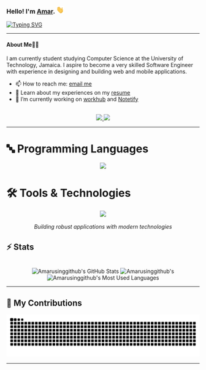 ### Hello! I'm [Amar](https://amar-campbell.github.io). <a href="https://amar-campbell.github.io"><img src="assets/wave.gif" width="20px" height="20px" /></a>


<a href="https://git.io/typing-svg"><img src="https://readme-typing-svg.herokuapp.com?font=Fira+Code&pause=1000&width=435&lines=Welcome+to+my+Github+!!;Check+out+my+projects+!!" alt="Typing SVG" /></a>
<!--
**Amarusinggithub/Amarusinggithub** is a ✨ _special_ ✨ repository because its `README.md` (this file) appears on your GitHub profile.

Here are some ideas to get you started:

- 🔭 I’m currently working on ...
- 🌱 I’m currently learning ...
- 👯 I’m looking to collaborate on ...
- 🤔 I’m looking for help with ...
- 💬 Ask me about ...
- 📫 How to reach me: ...
- 😄 Pronouns: ...
- ⚡ Fun fact: ...
-->


---

#### About Me👨‍💻
<div align="left">

<p> I am currently student studying Computer Science at the University of Technology, Jamaica. I aspire to become a very skilled  Software Engineer with experience in designing and building web and mobile applications.</p>
<ul>

  <li> 📫 How to reach me: <a href="mailto:amarcampbell75@gmail.com">email me</a></li>
  <li> 📄 Learn about my experiences on my <a href="https://github.com/Amarusinggithub/resume">resume</a></li>
    <li> 🔭 I’m currently working on <a href="[https://adam-mcdaniel.github.io/blog/compiler-shell-text-editor-trifecta/](https://github.com/Amarusinggithub/workhub)">workhub</a> and <a href="[https://adam-mcdaniel.github.io/sage-website](https://github.com/Amarusinggithub/Notetify)">Notetify</a></li>

</ul>
</div>

<br>

<div align="center">
  <a href="amarcampbell75@gmail.com">
    <img src="https://img.shields.io/badge/Gmail-333333?style=for-the-badge&logo=gmail&logoColor=red" />
  </a>
  <a href="https://linkedin.com/in/amar-campbel" target="_blank">
    <img src="https://img.shields.io/badge/LinkedIn-0077B5?style=for-the-badge&logo=linkedin&logoColor=white" target="_blank" />
  </a>
</div>


<hr>

# 🔤 Programming Languages
<p align="center">
  <img src="https://skillicons.dev/icons?i=java,python,ts,js,php,go,c,cs,cpp,dart" />
</p>

# 🛠️ Tools & Technologies
<p align="center">
  <img src="https://skillicons.dev/icons?i=spring,django,react,nextjs,vue,laravel,dotnet,flutter,mysql,postgres,prisma,redis,html,css,tailwind,docker,kubernetes,aws,nginx,git,npm,postman,figma,visualstudio,vscode,cypress,vitest,vercel,windows,androidstudio" />
</p>

<div align="center">
  
  *Building robust applications with modern technologies*
  
</div>


## ⚡️ Stats

<br>

<div align=center>
  <img width=390 src="https://github-readme-stats.vercel.app/api?username=amarusinggithub&theme=transparent&count_private=true&show_icons=true&rank_icon=github&locale=en" alt="Amarusinggithub's GitHub Stats" />
  <img width=390 src="https://github-readme-streak-stats.herokuapp.com/?user=amarusinggithub&theme=transparent&count_private=true&border_radius=10&locale=en" alt="Amarusinggithub's" />
  <img width=325 src="https://github-readme-stats.vercel.app/api/top-langs?username=amarusinggithub&theme=transparent&layout=donut&hide=css&langs_count=8&border_radius=10&show_icons=true&locale=en" alt="Amarusinggithub's Most Used Languages" />
</div>

<hr>


## 🐍 My Contributions

<div align="center">
  <picture>
    <source media="(prefers-color-scheme: dark)" srcset="https://raw.githubusercontent.com/Amarusinggithub/Amarusinggithub/output/github-contribution-grid-snake-dark.svg" />
    <source media="(prefers-color-scheme: light)" srcset="https://raw.githubusercontent.com/Amarusinggithub/Amarusinggithub/output/github-contribution-grid-snake.svg" />
    <img alt="github-snake" src="https://raw.githubusercontent.com/Amarusinggithub/Amarusinggithub/output/github-contribution-grid-snake.svg" />
  </picture>
</div>

<hr>
